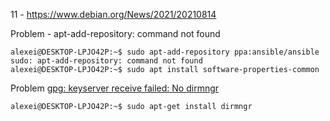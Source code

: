 11 - https://www.debian.org/News/2021/20210814

Problem - apt-add-repository: command not found

```
alexei@DESKTOP-LPJO42P:~$ sudo apt-add-repository ppa:ansible/ansible
sudo: apt-add-repository: command not found
alexei@DESKTOP-LPJO42P:~$ sudo apt install software-properties-common
```

Problem [gpg: keyserver receive failed: No dirmngr](https://unix.stackexchange.com/questions/401547/gpg-keyserver-receive-failed-no-dirmngr)

```
alexei@DESKTOP-LPJO42P:~$ sudo apt-get install dirmngr
```